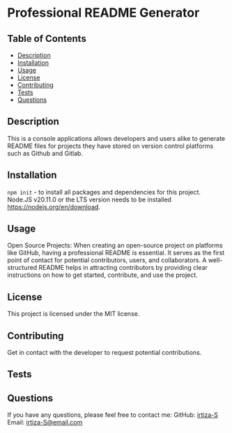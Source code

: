 # Professional README Generator

  ## Table of Contents
  - [Description](#description)
  - [Installation](#installation)
  - [Usage](#usage)
  - [License](#license)
  - [Contributing](#contributing)
  - [Tests](#tests)
  - [Questions](#questions)
  
  ## Description
  This is a console applications allows developers and users alike to generate README files for projects they have stored on version control platforms such as Github and Gitlab.
  
  ## Installation
  `npm init` - to install all packages and dependencies for this project. Node.JS v20.11.0 or the LTS version needs to be installed https://nodejs.org/en/download. 
  
  ## Usage
  Open Source Projects: When creating an open-source project on platforms like GitHub, having a professional README is essential. It serves as the first point of contact for potential contributors, users, and collaborators. A well-structured README helps in attracting contributors by providing clear instructions on how to get started, contribute, and use the project.
  
  ## License
  This project is licensed under the MIT license.
  
  ## Contributing
  Get in contact with the developer to request potential contributions. 
  
  ## Tests
  
  
  ## Questions
  If you have any questions, please feel free to contact me:
  GitHub: [irtiza-S](https://github.com/irtiza-S)
  Email: irtiza-S@email.com
  